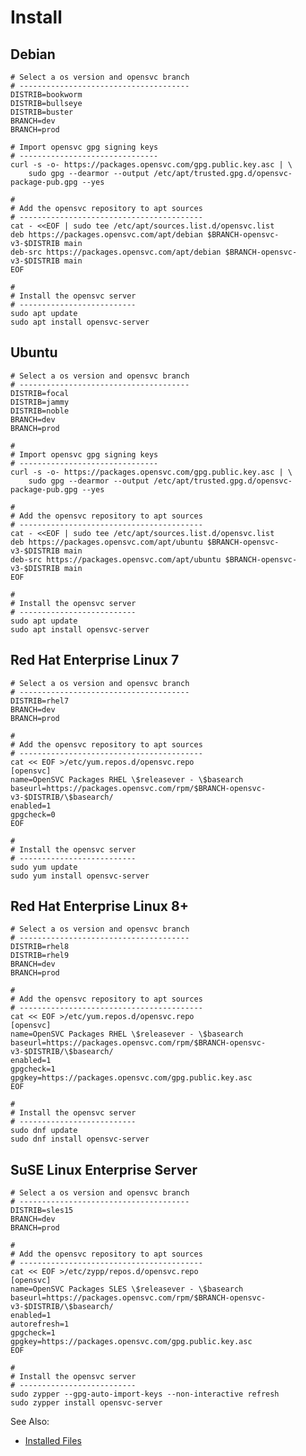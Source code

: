 # Install

## Debian

    # Select a os version and opensvc branch
    # --------------------------------------
    DISTRIB=bookworm
    DISTRIB=bullseye
    DISTRIB=buster
    BRANCH=dev
    BRANCH=prod
    
    # Import opensvc gpg signing keys
    # -------------------------------
    curl -s -o- https://packages.opensvc.com/gpg.public.key.asc | \
        sudo gpg --dearmor --output /etc/apt/trusted.gpg.d/opensvc-package-pub.gpg --yes

    #
    # Add the opensvc repository to apt sources
    # -----------------------------------------
    cat - <<EOF | sudo tee /etc/apt/sources.list.d/opensvc.list 
    deb https://packages.opensvc.com/apt/debian $BRANCH-opensvc-v3-$DISTRIB main
    deb-src https://packages.opensvc.com/apt/debian $BRANCH-opensvc-v3-$DISTRIB main
    EOF

    #
    # Install the opensvc server
    # --------------------------
    sudo apt update
    sudo apt install opensvc-server

## Ubuntu

    # Select a os version and opensvc branch
    # --------------------------------------
    DISTRIB=focal
    DISTRIB=jammy
    DISTRIB=noble
    BRANCH=dev
    BRANCH=prod

    #
    # Import opensvc gpg signing keys
    # -------------------------------
    curl -s -o- https://packages.opensvc.com/gpg.public.key.asc | \
        sudo gpg --dearmor --output /etc/apt/trusted.gpg.d/opensvc-package-pub.gpg --yes

    #
    # Add the opensvc repository to apt sources
    # -----------------------------------------
    cat - <<EOF | sudo tee /etc/apt/sources.list.d/opensvc.list 
    deb https://packages.opensvc.com/apt/ubuntu $BRANCH-opensvc-v3-$DISTRIB main
    deb-src https://packages.opensvc.com/apt/ubuntu $BRANCH-opensvc-v3-$DISTRIB main
    EOF

    #
    # Install the opensvc server
    # --------------------------
    sudo apt update
    sudo apt install opensvc-server

## Red Hat Enterprise Linux 7

    # Select a os version and opensvc branch
    # --------------------------------------
    DISTRIB=rhel7
    BRANCH=dev
    BRANCH=prod

    #
    # Add the opensvc repository to apt sources
    # -----------------------------------------
    cat << EOF >/etc/yum.repos.d/opensvc.repo
    [opensvc]
    name=OpenSVC Packages RHEL \$releasever - \$basearch
    baseurl=https://packages.opensvc.com/rpm/$BRANCH-opensvc-v3-$DISTRIB/\$basearch/
    enabled=1
    gpgcheck=0
    EOF

    #
    # Install the opensvc server
    # --------------------------
    sudo yum update
    sudo yum install opensvc-server

## Red Hat Enterprise Linux 8+

    # Select a os version and opensvc branch
    # --------------------------------------
    DISTRIB=rhel8
    DISTRIB=rhel9
    BRANCH=dev
    BRANCH=prod

    #
    # Add the opensvc repository to apt sources
    # -----------------------------------------
    cat << EOF >/etc/yum.repos.d/opensvc.repo
    [opensvc]
    name=OpenSVC Packages RHEL \$releasever - \$basearch
    baseurl=https://packages.opensvc.com/rpm/$BRANCH-opensvc-v3-$DISTRIB/\$basearch/
    enabled=1
    gpgcheck=1
    gpgkey=https://packages.opensvc.com/gpg.public.key.asc
    EOF

    #
    # Install the opensvc server
    # --------------------------
    sudo dnf update
    sudo dnf install opensvc-server

## SuSE Linux Enterprise Server

    # Select a os version and opensvc branch
    # --------------------------------------
    DISTRIB=sles15
    BRANCH=dev
    BRANCH=prod

    #
    # Add the opensvc repository to apt sources
    # -----------------------------------------
    cat << EOF >/etc/zypp/repos.d/opensvc.repo
    [opensvc]
    name=OpenSVC Packages SLES \$releasever - \$basearch
    baseurl=https://packages.opensvc.com/rpm/$BRANCH-opensvc-v3-$DISTRIB/\$basearch/
    enabled=1
    autorefresh=1
    gpgcheck=1
    gpgkey=https://packages.opensvc.com/gpg.public.key.asc
    EOF

    #
    # Install the opensvc server
    # --------------------------
    sudo zypper --gpg-auto-import-keys --non-interactive refresh
    sudo zypper install opensvc-server

<div class="warning">

See Also:
* [Installed Files](internals.installed_files.md)

</div>

